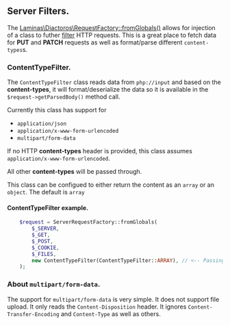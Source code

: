 ## Server Filters.

The [Laminas\Diactoros\RequestFactory::fromGlobals()](https://docs.laminas.dev/laminas-diactoros/v3/factories/) allows for injection of a class to futher [filter](https://docs.laminas.dev/laminas-diactoros/v3/server-request-filters/) HTTP requests. This is a great place to fetch data for **PUT** and **PATCH** requests as well as format/parse different `content-types`s.

### ContentTypeFilter.
The `ContentTypeFilter` class reads data from `php://input` and based on the **content-types**, it will format/deserialize the data so it is available in the `$request->getParsedBody()` method call.

Currently this class has support for

- `application/json`
- `application/x-www-form-urlencoded`
- `multipart/form-data`

If no HTTP **content-types** header is provided, this class assumes `application/x-www-form-urlencoded`.

All other **content-types** will be passed through.

This class can be configued to either return the content as an `array` or an `object`. The default is `array`

#### ContentTypeFilter example.

```php
    $request = ServerRequestFactory::fromGlobals(
        $_SERVER,
        $_GET,
        $_POST,
        $_COOKIE,
        $_FILES,
        new ContentTypeFilter(ContentTypeFilter::ARRAY), // <-- Passing the filter
    );
```

### About `multipart/form-data`.
The support for `multipart/form-data` is very simple. It does not support file upload. It only reads the `Content-Disposition` header. It ignores `Content-Transfer-Encoding` and `Content-Type` as well as others.
